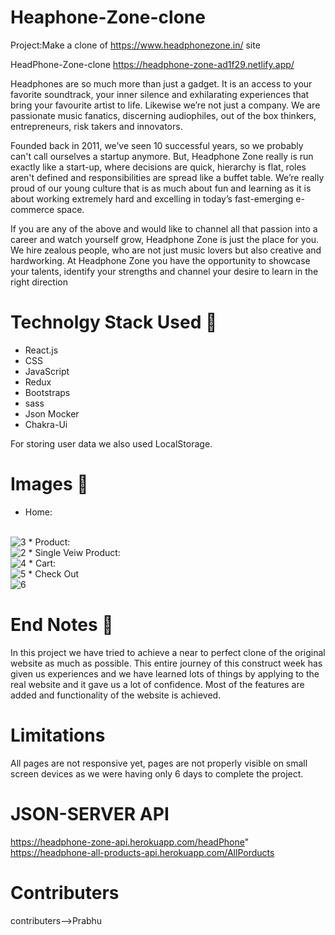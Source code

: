 
# Heaphone-Zone-clone

Project:Make a clone of https://www.headphonezone.in/ site

<!-- Blog link:https://medium.com/@arfeen_fp01_048/mamaearth-cloning-team-mama-clone-73d06a100536 -->

 HeadPhone-Zone-clone https://headphone-zone-ad1f29.netlify.app/

Headphones are so much more than just a gadget. It is an access to your favorite soundtrack, your inner silence and exhilarating experiences that bring your favourite artist to life. Likewise we’re not just a company. We are passionate music fanatics, discerning audiophiles, out of the box thinkers, entrepreneurs, risk takers and innovators.

Founded back in 2011, we’ve seen 10 successful years, so we probably can't call ourselves a startup anymore. But, Headphone Zone really is run exactly like a start-up, where decisions are quick, hierarchy is flat, roles aren't defined and responsibilities are spread like a buffet table. We’re really proud of our young culture that is as much about fun and learning as it is about working extremely hard and excelling in today’s fast-emerging e-commerce space.

If you are any of the above and would like to channel all that passion into a career and watch yourself grow, Headphone Zone is just the place for you. We hire zealous people, who are not just music lovers but also creative and hardworking. At Headphone Zone you have the opportunity to showcase your talents, identify your strengths and channel your desire to learn in the right direction

# Technolgy Stack Used 🌟
* React.js
* CSS
* JavaScript
* Redux
* Bootstraps
* sass
* Json Mocker
* Chakra-Ui

For storing user data we also used LocalStorage.

# Images 🌟
* Home:
<br/>
<img src="https://i.ibb.co/XtNkbPn/Screenshot-2.png" alt="3"/>
* Product:
<br/>
<img src="https://i.ibb.co/Gd8f0ZG/Screenshot-3.png" alt="2" />
* Single Veiw Product:
<br/>
<img src="https://i.ibb.co/TP9dG4L/Screenshot-4.png" alt="4" />
* Cart:
<br/>
<img src="https://i.ibb.co/42zdWhg/Screenshot-5.png" alt="5" />
* Check Out
<br/>
<img src="https://i.ibb.co/BL1pZ2L/Screenshot-6.png" alt="6" />

# End Notes  📑
In this project we have tried to achieve a near to perfect clone of the original website as much as possible. This entire journey of this construct week has given us experiences and we have learned lots of things by applying to the real website and it gave us a lot of confidence. Most of the features are added and functionality of the website is achieved.

# Limitations 

All pages are not responsive yet, pages are not properly visible on small screen devices as we were having only 6 days to complete the project.


# JSON-SERVER API
https://headphone-zone-api.herokuapp.com/headPhone"
<br />
https://headphone-all-products-api.herokuapp.com/AllPorducts


# Contributers
contributers-->Prabhu
